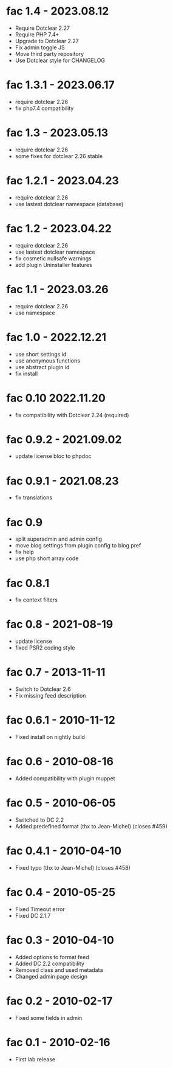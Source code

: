 fac 1.4 - 2023.08.12
===========================================================
* Require Dotclear 2.27
* Require PHP 7.4+
* Upgrade to Dotclear 2.27
* Fix admin toggle JS
* Move third party repository
* Use Dotclear style for CHANGELOG

fac 1.3.1 - 2023.06.17
===========================================================
* require dotclear 2.26
* fix php7.4 compatibility

fac 1.3 - 2023.05.13
===========================================================
* require dotclear 2.26
* some fixes for dotclear 2.26 stable

fac 1.2.1 - 2023.04.23
===========================================================
* require dotclear 2.26
* use lastest dotclear namespace (database)

fac 1.2 - 2023.04.22
===========================================================
* require dotclear 2.26
* use lastest dotclear namespace
* fix cosmetic nullsafe warnings
* add plugin Uninstaller features

fac 1.1 - 2023.03.26
===========================================================
* require dotclear 2.26
* use namespace

fac 1.0 - 2022.12.21
===========================================================
* use short settings id
* use anonymous functions
* use abstract plugin id
* fix install

fac 0.10 2022.11.20
===========================================================
* fix compatibility with Dotclear 2.24 (required)

fac 0.9.2 - 2021.09.02
===========================================================
* update license bloc to phpdoc

fac 0.9.1 - 2021.08.23
===========================================================
* fix translations

fac 0.9
===========================================================
* split superadmin and admin config
* move blog settings from plugin config to blog pref
* fix help
* use php short array code

fac 0.8.1
===========================================================
* fix context filters

fac 0.8 - 2021-08-19
===========================================================
* update license
* fixed PSR2 coding style

fac 0.7 - 2013-11-11
===========================================================
* Switch to Dotclear 2.6
* Fix missing feed description

fac 0.6.1 - 2010-11-12
===========================================================
* Fixed install on nightly build

fac 0.6 - 2010-08-16
===========================================================
* Added compatibility with plugin muppet

fac 0.5 - 2010-06-05
===========================================================
* Switched to DC 2.2
* Added predefined format (thx to Jean-Michel) (closes #459)

fac 0.4.1 - 2010-04-10
===========================================================
* Fixed typo (thx to Jean-Michel) (closes #458)

fac 0.4 - 2010-05-25
===========================================================
* Fixed Timeout error
* Fixed DC 2.1.7

fac 0.3 - 2010-04-10
===========================================================
* Added options to format feed
* Added DC 2.2 compatibility
* Removed class and used metadata
* Changed admin page design

fac 0.2 - 2010-02-17
===========================================================
* Fixed some fields in admin

fac 0.1 - 2010-02-16
===========================================================
* First lab release